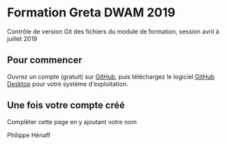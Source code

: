 # Formation Greta DWAM 2019

Contrôle de version Git des fichiers du module de formation, session avril à juillet 2019

## Pour commencer

Ouvrez un compte (gratuit) sur [GitHub](https://github.com/), puis téléchargez le logiciel [GitHub Desktop](https://desktop.github.com/) pour votre système d'exploitation.

## Une fois votre compte créé

Compléter cette page en y ajoutant votre nom

Philippe Hénaff
